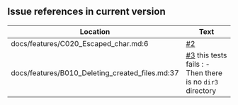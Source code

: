 Issue references in current version
-----------------------------------

Location | Text
---------|-----
docs/features/C020_Escaped_char.md:6|[#2](https://github.com/LionelDraghi/bbt/issues/2#issue-2406271975)
docs/features/B010_Deleting_created_files.md:37|[#3](https://github.com/LionelDraghi/bbt/issues/3) this tests fails : - Then there is no `dir3` directory
